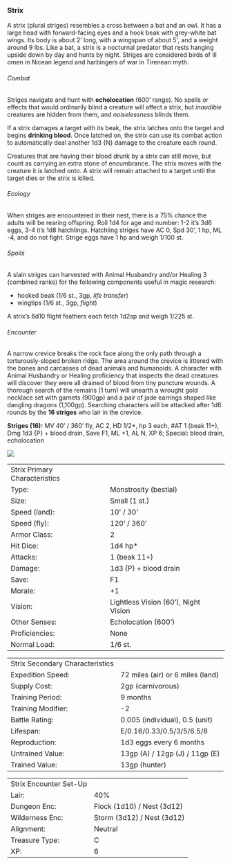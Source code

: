 ### Strix

A strix (plural striges) resembles a cross between a bat and an owl. It has a large head with forward-facing eyes and a hook beak with grey-white bat wings. Its body is about 2’ long, with a wingspan of about 5', and a weight around 9 lbs. Like a bat, a strix is a nocturnal predator that rests hanging upside down by day and hunts by night. Striges are considered birds of ill omen in Nicean legend and harbingers of war in Tirenean myth.

###### Combat

Striges navigate and hunt with **echolocation** (600’ range). No spells or effects that would ordinarily blind a creature will affect a strix, but *inaudible* creatures are hidden from them, and *noiselessness* blinds them.

If a strix damages a target with its beak, the strix latches onto the target and begins **drinking blood**. Once latched on, the strix can use its combat action to automatically deal another 1d3 {N} damage to the creature each round.

Creatures that are having their blood drunk by a strix can still move, but count as carrying an extra stone of encumbrance. The strix moves with the creature it is latched onto. A strix will remain attached to a target until the target dies or the strix is killed.

###### Ecology

When striges are encountered in their nest, there is a 75% chance the adults will be rearing offspring. Roll 1d4 for age and number: 1-2 it’s 3d6 eggs, 3-4 it’s 1d8 hatchlings. Hatchling striges have AC 0, Spd 30’, 1 hp, ML -4, and do not fight. Strige eggs have 1 hp and weigh 1/100 st.

###### Spoils

A slain striges can harvested with Animal Husbandry and/or Healing 3 (combined ranks) for the following components useful in magic research:

* hooked beak (1/6 st., 3gp, *life transfer*)
* wingtips (1/6 st., 3gp, *flight*)

A strix’s 6d10 flight feathers each fetch 1d2sp and weigh 1/225 st.

###### Encounter

A narrow crevice breaks the rock face along the only path through a torturously-sloped broken ridge. The area around the crevice is littered with the bones and carcasses of dead animals and humanoids. A character with Animal Husbandry or Healing proficiency that inspects the dead creatures will discover they were all drained of blood from tiny puncture wounds. A thorough search of the remains (1 turn) will unearth a wrought gold necklace set with garnets (900gp) and a pair of jade earrings shaped like dangling dragons (1,100gp). Searching characters will be attacked after 1d6 rounds by the **16 striges** who lair in the crevice.

**Striges (16):** MV 40’ / 360’ fly, AC 2, HD 1/2\*, hp 3 each, #AT 1 (beak 11+), Dmg 1d3 {P} + blood drain, Save F1, ML +1, AL N, XP 6; Special: blood drain, echolocation

![](data:image/png;base64...)

|  |  |
| --- | --- |
| Strix Primary Characteristics | |
| Type: | Monstrosity (bestial) |
| Size: | Small (1 st.) |
| Speed (land): | 10' / 30’ |
| Speed (fly): | 120’ / 360' |
| Armor Class: | 2 |
| Hit Dice: | 1d4 hp\* |
| Attacks: | 1 (beak 11+) |
| Damage: | 1d3 {P} + blood drain |
| Save: | F1 |
| Morale: | +1 |
| Vision: | Lightless Vision (60’), Night Vision |
| Other Senses: | Echolocation (600’) |
| Proficiencies: | None |
| Normal Load: | 1/6 st. |

|  |  |
| --- | --- |
| Strix Secondary Characteristics | |
| Expedition Speed: | 72 miles (air) or 6 miles (land) |
| Supply Cost: | 2gp (carnivorous) |
| Training Period: | 9 months |
| Training Modifier: | -2 |
| Battle Rating: | 0.005 (individual), 0.5 (unit) |
| Lifespan: | E/0.16/0.33/0.5/3/5/6.5/8 |
| Reproduction: | 1d3 eggs every 6 months |
| Untrained Value: | 13gp (A) / 12gp (J) / 11gp (E) |
| Trained Value: | 13gp (hunter) |

|  |  |
| --- | --- |
| Strix Encounter Set-Up | |
| Lair: | 40% |
| Dungeon Enc: | Flock (1d10) / Nest (3d12) |
| Wilderness Enc: | Storm (3d12) / Nest (3d12) |
| Alignment: | Neutral |
| Treasure Type: | C |
| XP: | 6 |
